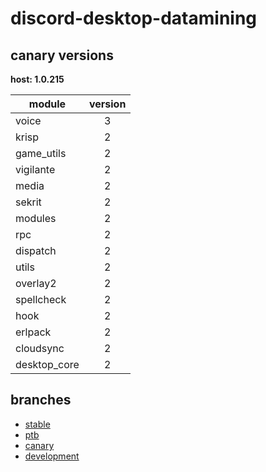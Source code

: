 # discord-desktop-datamining

## canary versions

**host: 1.0.215**

| module | version |
| ------ | :-----: |
| voice | 3 |
| krisp | 2 |
| game_utils | 2 |
| vigilante | 2 |
| media | 2 |
| sekrit | 2 |
| modules | 2 |
| rpc | 2 |
| dispatch | 2 |
| utils | 2 |
| overlay2 | 2 |
| spellcheck | 2 |
| hook | 2 |
| erlpack | 2 |
| cloudsync | 2 |
| desktop_core | 2 |

## branches

- [stable](https://github.com/OpenAsar/discord-desktop-datamining/tree/stable)
- [ptb](https://github.com/OpenAsar/discord-desktop-datamining/tree/ptb)
- [canary](https://github.com/OpenAsar/discord-desktop-datamining/tree/canary)
- [development](https://github.com/OpenAsar/discord-desktop-datamining/tree/development)